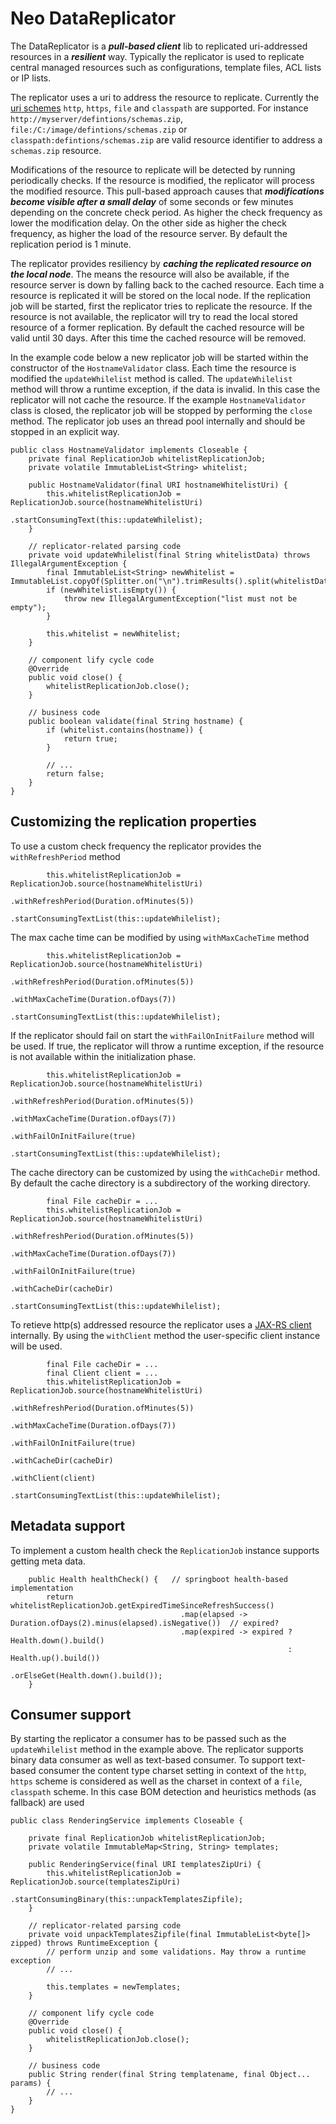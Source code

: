 Neo DataReplicator
==============

The DataReplicator is a ***pull-based client*** lib to replicated uri-addressed resources in a ***resilient*** way. Typically the replicator is used to replicate central managed resources such as configurations, template files, ACL lists or IP lists. 

The replicator uses a uri to address the resource to replicate. Currently the [uri schemes](https://tools.ietf.org/html/rfc3986) `http`, `https`, `file` and `classpath` are supported. 
For instance `http://myserver/defintions/schemas.zip`, `file:/C:/image/defintions/schemas.zip` or `classpath:defintions/schemas.zip` are valid resource identifier to address a `schemas.zip` resource.  

Modifications of the resource to replicate will be detected by running periodically checks. If the resource is modified, the replicator will process the modified resource. This pull-based approach causes that ***modifications become visible after a small delay*** of some seconds or few minutes depending on the concrete check period. As higher the check frequency as lower the modification delay. On the other side as higher the check frequency, as higher the load of the resource server. By default the replication period is 1 minute.

The replicator provides resiliency by ***caching the replicated resource on the local node***. The means the resource will also be available, if the resource server is down by falling back to the cached resource. Each time a resource is replicated it will be stored on the local node. If the replication job will be started, first the replicator tries to replicate the resource. If the resource is not available, the replicator will try to read the local stored resource of a former replication. By default the cached resource will be valid until 30 days. After this time the cached resource will be removed. 

In the example code below a new replicator job will be started within the constructor of the `HostnameValidator` class. Each time the resource is modified the `updateWhilelist` method is called. The `updateWhilelist` method will throw a runtime exception, if the data is invalid. In this case the replicator will not cache the resource. If the example `HostnameValidator` class is closed, the replicator job will be stopped by performing the `close` method. The replicator job uses an thread pool internally and should be stopped in an explicit way.     


```
public class HostnameValidator implements Closeable {   
    private final ReplicationJob whitelistReplicationJob;
    private volatile ImmutableList<String> whitelist;
    
    public HostnameValidator(final URI hostnameWhitelistUri) {
        this.whitelistReplicationJob = ReplicationJob.source(hostnameWhitelistUri)
                                                     .startConsumingText(this::updateWhilelist);
    }
    
    // replicator-related parsing code
    private void updateWhilelist(final String whitelistData) throws IllegalArgumentException {
        final ImmutableList<String> newWhitelist = ImmutableList.copyOf(Splitter.on("\n").trimResults().split(whitelistData));
        if (newWhitelist.isEmpty()) {
            throw new IllegalArgumentException("list must not be empty");
        }
        
        this.whitelist = newWhitelist;
    }
    
    // component lify cycle code
    @Override
    public void close() {
        whitelistReplicationJob.close();
    }

    // business code
    public boolean validate(final String hostname) {
        if (whitelist.contains(hostname)) {
            return true;    
        }

        // ...  
        return false;
    }
} 

```


## Customizing the replication properties ##
To use a custom check frequency the replicator provides the `withRefreshPeriod` method  
```
        this.whitelistReplicationJob = ReplicationJob.source(hostnameWhitelistUri)
                                                     .withRefreshPeriod(Duration.ofMinutes(5))
                                                     .startConsumingTextList(this::updateWhilelist);
```

The max cache time can be modified by using `withMaxCacheTime` method  
```
        this.whitelistReplicationJob = ReplicationJob.source(hostnameWhitelistUri)
                                                     .withRefreshPeriod(Duration.ofMinutes(5))
                                                     .withMaxCacheTime(Duration.ofDays(7))
                                                     .startConsumingTextList(this::updateWhilelist);
```

If the replicator should fail on start the `withFailOnInitFailure` method will be used. If true, the replicator will throw a runtime exception, if the resource is not available within the initialization phase.  
```
        this.whitelistReplicationJob = ReplicationJob.source(hostnameWhitelistUri)
                                                     .withRefreshPeriod(Duration.ofMinutes(5))
                                                     .withMaxCacheTime(Duration.ofDays(7))
                                                     .withFailOnInitFailure(true)
                                                     .startConsumingTextList(this::updateWhilelist);
```

The cache directory can be customized by using the `withCacheDir` method. By default the cache directory is a subdirectory of the working directory.  
```
        final File cacheDir = ...
        this.whitelistReplicationJob = ReplicationJob.source(hostnameWhitelistUri)
                                                     .withRefreshPeriod(Duration.ofMinutes(5))
                                                     .withMaxCacheTime(Duration.ofDays(7))
                                                     .withFailOnInitFailure(true)
													 .withCacheDir(cacheDir)
                                                     .startConsumingTextList(this::updateWhilelist);
```

To retieve http(s) addressed resource the replicator uses a [JAX-RS client](https://docs.oracle.com/javaee/7/api/javax/ws/rs/client/Client.html) internally. By using the `withClient` method the user-specific client instance will be used.
```
        final File cacheDir = ...
		final Client client = ...
        this.whitelistReplicationJob = ReplicationJob.source(hostnameWhitelistUri)
                                                     .withRefreshPeriod(Duration.ofMinutes(5))
                                                     .withMaxCacheTime(Duration.ofDays(7))
                                                     .withFailOnInitFailure(true)
													 .withCacheDir(cacheDir)
													 .withClient(client)
                                                     .startConsumingTextList(this::updateWhilelist);
```


## Metadata support ##
To implement a custom health check the `ReplicationJob` instance supports getting meta data.
```
    public Health healthCheck() {   // springboot health-based implementation 
        return whitelistReplicationJob.getExpiredTimeSinceRefreshSuccess()
                                      .map(elapsed -> Duration.ofDays(2).minus(elapsed).isNegative())  // expired?
                                      .map(expired -> expired ? Health.down().build() 
                                                              : Health.up().build())
                                      .orElseGet(Health.down().build());
    }
```
 

## Consumer support ##
By starting the replicator a consumer has to be passed such as the `updateWhilelist` method in the example above. The replicator supports binary data consumer as well as text-based consumer. To support text-based consumer the content type charset setting in context of the `http`, `https` scheme is considered as well as the charset in context of a `file`, `classpath` scheme. In this case BOM detection and heuristics methods (as fallback) are used


```
public class RenderingService implements Closeable {
    
    private final ReplicationJob whitelistReplicationJob;
    private volatile ImmutableMap<String, String> templates;
    
    public RenderingService(final URI templatesZipUri) {
        this.whitelistReplicationJob = ReplicationJob.source(templatesZipUri)
                                                     .startConsumingBinary(this::unpackTemplatesZipfile);
    }
  
    // replicator-related parsing code
    private void unpackTemplatesZipfile(final ImmutableList<byte[]> zipped) throws RuntimeException {
        // perform unzip and some validations. May throw a runtime exception
        // ...
        
        this.templates = newTemplates;
    }

    // component lify cycle code
    @Override
    public void close() {
        whitelistReplicationJob.close();
    }
  
    // business code
    public String render(final String templatename, final Object... params) {
        // ...	
    }
} 
```
